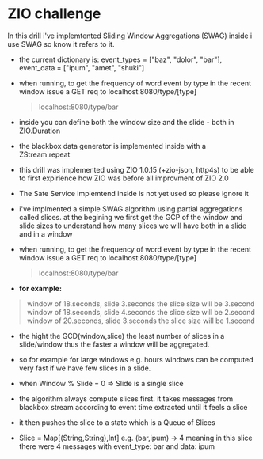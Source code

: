# ZIO challenge

In this drill i've implemtented Sliding Window Aggregations (SWAG)
inside i use SWAG so know it refers to it.


* the current dictionary is: event_types = ["baz", "dolor", "bar"], event_data = ["ipum", "amet", "shuki"]

* when running, to get the frequency of word event by type in the recent window issue a GET req to localhost:8080/type/[type]<br>
     > localhost:8080/type/bar

* inside you can define both the window size and the slide - both in ZIO.Duration

* the blackbox data generator is implemented inside with a ZStream.repeat

* this drill was implemented using ZIO 1.0.15 (+zio-json, http4s) to be able to first expirience how ZIO was before all improvment of ZIO 2.0

* The Sate Service implemtend inside is not yet used so please ignore it 

* i've implmented a simple SWAG algorithm using partial aggregations called slices. 
  at the begining we first get the GCP of the window and slide sizes to understand how many slices we will have both in a slide and in a 
window

* when running, to get the frequency of word event by type in the recent window issue a GET req to localhost:8080/type/[type]<br>
     > localhost:8080/type/bar
* **for example:**<br>
> window of 18.seconds, slide 3.seconds the slice size will be 3.second
> window of 18.seconds, slide 4.seconds the slice size will be 2.second
> window of 20.seconds, slide 3.seconds the slice size will be 1.second


* the hight the GCD(window,slice) the least number of slices in a slide/window thus the faster a window will be aggregated.
* so for example for large windows e.g. hours windows can be computed very fast if we have few slices in a slide.
* when Window % Slide = 0 => Slide is a single slice

* the algorithm always compute slices first. it takes messages from blackbox stream according to event time extracted until it feels a slice

* it then pushes the slice to a state which is a Queue of Slices
* Slice = Map[(String,String),Int] e.g. (bar,ipum) -> 4 meaning in this slice there were 4 messages with event_type: bar and data: ipum

